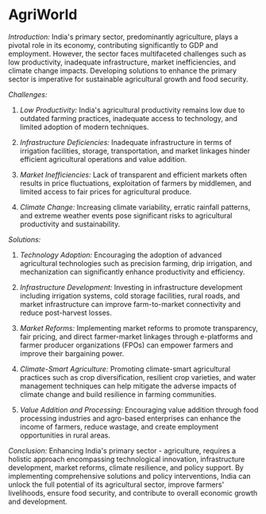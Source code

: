 # AgriWorld 
*Introduction:*
India's primary sector, predominantly agriculture, plays a pivotal role in its economy, contributing significantly to GDP and employment. However, the sector faces multifaceted challenges such as low productivity, inadequate infrastructure, market inefficiencies, and climate change impacts. Developing solutions to enhance the primary sector is imperative for sustainable agricultural growth and food security.

*Challenges:*

1. *Low Productivity:* India's agricultural productivity remains low due to outdated farming practices, inadequate access to technology, and limited adoption of modern techniques.

2. *Infrastructure Deficiencies:* Inadequate infrastructure in terms of irrigation facilities, storage, transportation, and market linkages hinder efficient agricultural operations and value addition.

3. *Market Inefficiencies:* Lack of transparent and efficient markets often results in price fluctuations, exploitation of farmers by middlemen, and limited access to fair prices for agricultural produce.

4. *Climate Change:* Increasing climate variability, erratic rainfall patterns, and extreme weather events pose significant risks to agricultural productivity and sustainability.

*Solutions:*

1. *Technology Adoption:* Encouraging the adoption of advanced agricultural technologies such as precision farming, drip irrigation, and mechanization can significantly enhance productivity and efficiency.

2. *Infrastructure Development:* Investing in infrastructure development including irrigation systems, cold storage facilities, rural roads, and market infrastructure can improve farm-to-market connectivity and reduce post-harvest losses.

3. *Market Reforms:* Implementing market reforms to promote transparency, fair pricing, and direct farmer-market linkages through e-platforms and farmer producer organizations (FPOs) can empower farmers and improve their bargaining power.

4. *Climate-Smart Agriculture:* Promoting climate-smart agricultural practices such as crop diversification, resilient crop varieties, and water management techniques can help mitigate the adverse impacts of climate change and build resilience in farming communities.

5. *Value Addition and Processing:* Encouraging value addition through food processing industries and agro-based enterprises can enhance the income of farmers, reduce wastage, and create employment opportunities in rural areas.


*Conclusion:*
Enhancing India's primary sector - agriculture, requires a holistic approach encompassing technological innovation, infrastructure development, market reforms, climate resilience, and policy support. By implementing comprehensive solutions and policy interventions, India can unlock the full potential of its agricultural sector, improve farmers' livelihoods, ensure food security, and contribute to overall economic growth and development.
